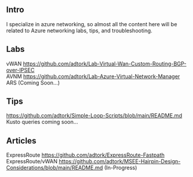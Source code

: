 ## Intro 
I specialize in azure networking, so almost all the content here will be related to Azure networking labs, tips, and troubleshooting.

## Labs
vWAN
https://github.com/adtork/Lab-Virtual-Wan-Custom-Routing-BGP-over-IPSEC
<br>
AVNM
https://github.com/adtork/Lab-Azure-Virtual-Network-Manager
<br>
ARS (Coming Soon...)

## Tips
https://github.com/adtork/Simple-Loop-Scripts/blob/main/README.md
<br>
Kusto queries coming soon...

## Articles
ExpressRoute
https://github.com/adtork/ExpressRoute-Fastpath
<br>
ExpressRoute/vWAN
https://github.com/adtork/MSEE-Hairpin-Design-Considerations/blob/main/README.md (In-Progress)


<!--
**adtork/adtork** is a ✨ _special_ ✨ repository because its `README.md` (this file) appears on your GitHub profile.

Here are some ideas to get you started:

- 🔭 I’m currently working on ...
- 🌱 I’m currently learning ...
- 👯 I’m looking to collaborate on ...
- 🤔 I’m looking for help with ...
- 💬 Ask me about ...
- 📫 How to reach me: ...
- 😄 Pronouns: ...
- ⚡ Fun fact: ...
-->
